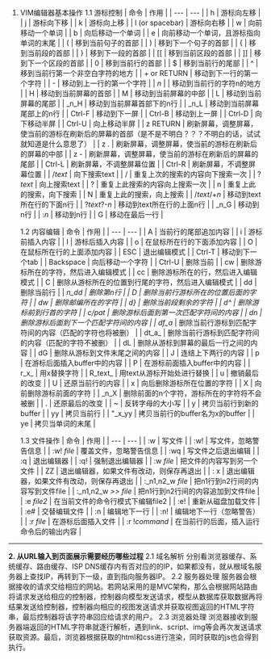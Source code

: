 
1. VIM编辑器基本操作
    1.1 游标控制
| 命令 | 作用 |
   | --- | --- |
| h | 游标向左移 |
| j | 游标向下移 |
| k | 游标向上移 |
| l (or spacebar) | 游标向右移 |
| w | 向前移动一个单词 |
| b | 向后移动一个单词 |
| e | 向前移动一个单词，且游标指向单词的末尾 |
| ( | 移到当前句子的首部 |
| ) | 移到下一个句子的首部 |
| { | 移到当前段的首部 |
| } | 移到下一段的首部 |
| [[ | 移到当前区段的首部 |
| ]] | 移到下一个区段的首部 |
| 0 | 移到当前行的首部 |
| $ | 移到当前行的尾部 |
| ^ | 移到当前行第一个非空白字符的地方 |
| + or RETURN | 移动到下一行的第一个字符 |
| - | 移动到上一行的第一个字符 |
| _n_ | | 移动到当前行的字符n的地方 |
| H | 移动到当前屏幕的首部 |
| M | 移动到当前屏幕的中部 |
| L | 移动到当前屏幕的尾部 |
| _n_H | 移动到当前屏幕首部下的n行 |
| _n_L | 移动到当前屏幕尾部上的n行 |
| Ctrl-F | 移动到下一屏 |
| Ctrl-B | 移动到上一屏 |
| Ctrl-D | 向下移动半屏 |
| Ctrl-U | 向上移动半屏 |
| z RETURN | 刷新屏幕，调整屏幕，使当前的游标在刷新后的屏幕的首部（是不是不明白？？？不明白的话，试试就知道是什么意思了） |
| z . | 刷新屏幕，调整屏幕，使当前的游标在刷新后的屏幕的中部 |
| z - | 刷新屏幕，调整屏幕，使当前的游标在刷新后的屏幕的尾部 |
| Ctrl-L | 刷新屏幕，不调整屏幕位置 |
| Ctrl-R | 刷新屏幕，不调整屏幕位置 |
| /_text_ | 向下搜索text |
| / | 重复上次的搜索的内容向下搜索一次 |
| ?_text_ | 向上搜索text |
| ? | 重复上此搜索的内容向上搜索一次 |
| n | 重复上此的搜索，向下搜索 |
| N | 重复上此的搜索，向上搜索 |
| /_text_/+_n_ | 移动到text所在行的下面n行 |
| ?_text_?-_n_ | 移动到text所在行的上面n行 |
| _n_G | 移动到n行 |
| :_n_ | 移动到n行 |
| G | 移动在最后一行 |

    1.2 内容编辑
| 命令 | 作用 |
   | --- | --- |
| A | 当前行的尾部追加内容 |
| i | 游标前插入内容 |
| I | 游标后插入内容 |
| o | 在鼠标所在行的下面添加内容 |
| O | 在鼠标所在行的上面添加内容 |
| ESC | 退出编辑模式 |
| Ctrl-T | 移动到下一个tab |
| Backspace | 向后移动一个字符 |
| Ctrl-U | 删除当前 |
| cw | 删除游标所在的字符，然后进入编辑模式 |
| cc | 删除游标所在的行，然后进入编辑模式 |
| C | 删除从游标所在的位置到行尾的字符，然后进入编辑模式 |
| dd | 删除当前行 |
| _n_dd | 删除第n行 |
| D | 删除当前行游标所在的位置后面的字符 |
| dw | 删除邮编所在的字符 |
| d} | 删除当前段剩余的字符 |
| d^ | 删除游标前到行首的字符 |
| c/_pat_ | 删除游标后面到第一次匹配字符间的内容 |
| dn | 删除游标后面到下一个匹配字符间的内容 |
| df_a_ | 删除当前行游标到匹配字符间的内容（匹配的字符也将被删） |
| dt_a_ | 删除当前行游标到匹配字符间的内容（匹配的字符不被删） |
| dL | 删除从游标到屏幕的最后一行之间的内容 |
| dG | 删除从游标到文件末尾之间的内容 |
| J | 连结上下两行的内容 |
| p | 在游标后面插入buffer中的内容 |
| P | 在游标前面插入buffer中的内容 |
| r_x_ | 用x替换字符 |
| R_text_ | 用text从游标开始处进行替换 |
| u | 撤销最后的改变 |
| U | 还原当前行的内容 |
| x | 向后删除游标所在位置的字符 |
| X | 向前删除游标前面的字符 |
| _n_X | 删除前面的n个字符，游标所在的字符将不会被删 |
| . | 还原最后的改变 |
| ~ | 反转字母的大小写 |
| y | 拷贝当前行到新的buffer |
| yy | 拷贝当前行 |
| &quot;_x_yy | 拷贝当前行的buffer名为x的buffer |
| ye | 拷贝当单词的末尾 |

    1.3 文件操作
| 命令 | 作用 |
   | --- | --- |
| :w | 写文件 |
| :w! | 写文件，忽略警告信息 |
| :w! _file_ | 覆盖文件，忽略警告信息 |
| :wq | 写文件之后退出编辑 |
| :q | 退出编辑器 |
| :q! | 强制退出编辑器 |
| :w _file_ | 把文件的内容写到另一个文件 |
| ZZ | 退出编辑器，如果文件有改动，则保存再退出 |
| : x | 退出编辑器，如果文件有改动，则保存再退出 |
| :_n1,n2_w _file_ | 把n1行到n2行间的内容写到文件file |
| :_n1,n2_w _&gt;&gt; file_ | 把n1行到n2行间的内容追加到文件file |
| :e _file2_ | 在当前文件的命令行模式下编辑file2 |
| :e! | 重新从磁盘加载文件 |
| :e# | 交替编辑文件 |
| :n | 编辑地下一行 |
| :n! | 编辑地下一行（忽略警告） |
| :r _file_ | 在游标后面插入文件 |
| :r !_command_ | 在当前行的后面，插入运行命令后的输出内容 |

***

**2. 从URL输入到页面展示需要经历哪些过程**
2.1 域名解析
分别看浏览器缓存、系统缓存、路由缓存、ISP DNS缓存内有否对应的的IP，如果都没有，就从根域名服务器上查找IP，再转到下一级，直到指向服务器IP。
2.2 服务器处理
服务器会根据接收的请求交给相应的网站。若网站采用的是MVC架构，那么会根据网站路由将请求发送给相应的控制器，控制器向模型发送请求，模型从数据库获取数据再将结果发送给控制器，控制器向相应的视图发送请求并获取视图返回的HTML字符串，最后控制器将该字符串回应给请求的用户。
2.3 浏览器处理
浏览器接收到服务器端返回的HTML字符串就逐行解析，遇到link、script、img等会再次发送请求获取资源。最后，浏览器根据获取的html和css进行渲染，同时获取的js也会得到执行。